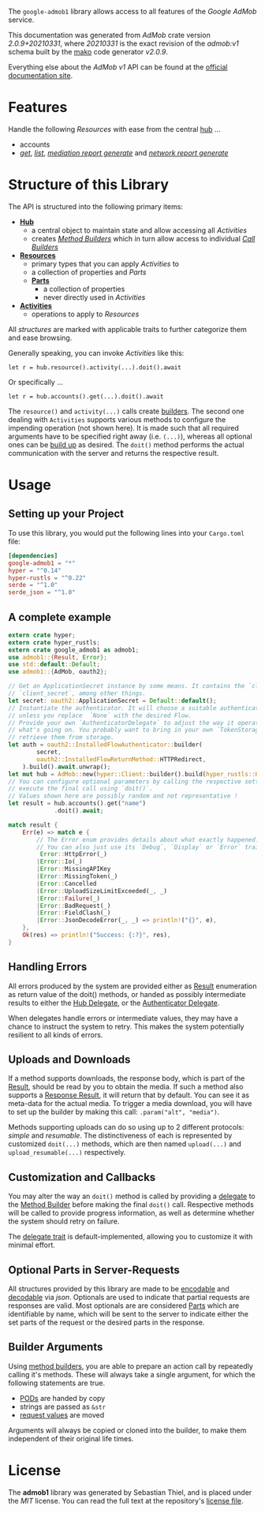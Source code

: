 <!---
DO NOT EDIT !
This file was generated automatically from 'src/mako/api/README.md.mako'
DO NOT EDIT !
-->
The `google-admob1` library allows access to all features of the *Google AdMob* service.

This documentation was generated from *AdMob* crate version *2.0.9+20210331*, where *20210331* is the exact revision of the *admob:v1* schema built by the [mako](http://www.makotemplates.org/) code generator *v2.0.9*.

Everything else about the *AdMob* *v1* API can be found at the
[official documentation site](https://developers.google.com/admob/api/).
# Features

Handle the following *Resources* with ease from the central [hub](https://docs.rs/google-admob1/2.0.9+20210331/google_admob1/AdMob) ... 

* accounts
 * [*get*](https://docs.rs/google-admob1/2.0.9+20210331/google_admob1/api::AccountGetCall), [*list*](https://docs.rs/google-admob1/2.0.9+20210331/google_admob1/api::AccountListCall), [*mediation report generate*](https://docs.rs/google-admob1/2.0.9+20210331/google_admob1/api::AccountMediationReportGenerateCall) and [*network report generate*](https://docs.rs/google-admob1/2.0.9+20210331/google_admob1/api::AccountNetworkReportGenerateCall)




# Structure of this Library

The API is structured into the following primary items:

* **[Hub](https://docs.rs/google-admob1/2.0.9+20210331/google_admob1/AdMob)**
    * a central object to maintain state and allow accessing all *Activities*
    * creates [*Method Builders*](https://docs.rs/google-admob1/2.0.9+20210331/google_admob1/client::MethodsBuilder) which in turn
      allow access to individual [*Call Builders*](https://docs.rs/google-admob1/2.0.9+20210331/google_admob1/client::CallBuilder)
* **[Resources](https://docs.rs/google-admob1/2.0.9+20210331/google_admob1/client::Resource)**
    * primary types that you can apply *Activities* to
    * a collection of properties and *Parts*
    * **[Parts](https://docs.rs/google-admob1/2.0.9+20210331/google_admob1/client::Part)**
        * a collection of properties
        * never directly used in *Activities*
* **[Activities](https://docs.rs/google-admob1/2.0.9+20210331/google_admob1/client::CallBuilder)**
    * operations to apply to *Resources*

All *structures* are marked with applicable traits to further categorize them and ease browsing.

Generally speaking, you can invoke *Activities* like this:

```Rust,ignore
let r = hub.resource().activity(...).doit().await
```

Or specifically ...

```ignore
let r = hub.accounts().get(...).doit().await
```

The `resource()` and `activity(...)` calls create [builders][builder-pattern]. The second one dealing with `Activities` 
supports various methods to configure the impending operation (not shown here). It is made such that all required arguments have to be 
specified right away (i.e. `(...)`), whereas all optional ones can be [build up][builder-pattern] as desired.
The `doit()` method performs the actual communication with the server and returns the respective result.

# Usage

## Setting up your Project

To use this library, you would put the following lines into your `Cargo.toml` file:

```toml
[dependencies]
google-admob1 = "*"
hyper = "^0.14"
hyper-rustls = "^0.22"
serde = "^1.0"
serde_json = "^1.0"
```

## A complete example

```Rust
extern crate hyper;
extern crate hyper_rustls;
extern crate google_admob1 as admob1;
use admob1::{Result, Error};
use std::default::Default;
use admob1::{AdMob, oauth2};

// Get an ApplicationSecret instance by some means. It contains the `client_id` and 
// `client_secret`, among other things.
let secret: oauth2::ApplicationSecret = Default::default();
// Instantiate the authenticator. It will choose a suitable authentication flow for you, 
// unless you replace  `None` with the desired Flow.
// Provide your own `AuthenticatorDelegate` to adjust the way it operates and get feedback about 
// what's going on. You probably want to bring in your own `TokenStorage` to persist tokens and
// retrieve them from storage.
let auth = oauth2::InstalledFlowAuthenticator::builder(
        secret,
        oauth2::InstalledFlowReturnMethod::HTTPRedirect,
    ).build().await.unwrap();
let mut hub = AdMob::new(hyper::Client::builder().build(hyper_rustls::HttpsConnector::with_native_roots()), auth);
// You can configure optional parameters by calling the respective setters at will, and
// execute the final call using `doit()`.
// Values shown here are possibly random and not representative !
let result = hub.accounts().get("name")
             .doit().await;

match result {
    Err(e) => match e {
        // The Error enum provides details about what exactly happened.
        // You can also just use its `Debug`, `Display` or `Error` traits
         Error::HttpError(_)
        |Error::Io(_)
        |Error::MissingAPIKey
        |Error::MissingToken(_)
        |Error::Cancelled
        |Error::UploadSizeLimitExceeded(_, _)
        |Error::Failure(_)
        |Error::BadRequest(_)
        |Error::FieldClash(_)
        |Error::JsonDecodeError(_, _) => println!("{}", e),
    },
    Ok(res) => println!("Success: {:?}", res),
}

```
## Handling Errors

All errors produced by the system are provided either as [Result](https://docs.rs/google-admob1/2.0.9+20210331/google_admob1/client::Result) enumeration as return value of
the doit() methods, or handed as possibly intermediate results to either the 
[Hub Delegate](https://docs.rs/google-admob1/2.0.9+20210331/google_admob1/client::Delegate), or the [Authenticator Delegate](https://docs.rs/yup-oauth2/*/yup_oauth2/trait.AuthenticatorDelegate.html).

When delegates handle errors or intermediate values, they may have a chance to instruct the system to retry. This 
makes the system potentially resilient to all kinds of errors.

## Uploads and Downloads
If a method supports downloads, the response body, which is part of the [Result](https://docs.rs/google-admob1/2.0.9+20210331/google_admob1/client::Result), should be
read by you to obtain the media.
If such a method also supports a [Response Result](https://docs.rs/google-admob1/2.0.9+20210331/google_admob1/client::ResponseResult), it will return that by default.
You can see it as meta-data for the actual media. To trigger a media download, you will have to set up the builder by making
this call: `.param("alt", "media")`.

Methods supporting uploads can do so using up to 2 different protocols: 
*simple* and *resumable*. The distinctiveness of each is represented by customized 
`doit(...)` methods, which are then named `upload(...)` and `upload_resumable(...)` respectively.

## Customization and Callbacks

You may alter the way an `doit()` method is called by providing a [delegate](https://docs.rs/google-admob1/2.0.9+20210331/google_admob1/client::Delegate) to the 
[Method Builder](https://docs.rs/google-admob1/2.0.9+20210331/google_admob1/client::CallBuilder) before making the final `doit()` call. 
Respective methods will be called to provide progress information, as well as determine whether the system should 
retry on failure.

The [delegate trait](https://docs.rs/google-admob1/2.0.9+20210331/google_admob1/client::Delegate) is default-implemented, allowing you to customize it with minimal effort.

## Optional Parts in Server-Requests

All structures provided by this library are made to be [encodable](https://docs.rs/google-admob1/2.0.9+20210331/google_admob1/client::RequestValue) and 
[decodable](https://docs.rs/google-admob1/2.0.9+20210331/google_admob1/client::ResponseResult) via *json*. Optionals are used to indicate that partial requests are responses 
are valid.
Most optionals are are considered [Parts](https://docs.rs/google-admob1/2.0.9+20210331/google_admob1/client::Part) which are identifiable by name, which will be sent to 
the server to indicate either the set parts of the request or the desired parts in the response.

## Builder Arguments

Using [method builders](https://docs.rs/google-admob1/2.0.9+20210331/google_admob1/client::CallBuilder), you are able to prepare an action call by repeatedly calling it's methods.
These will always take a single argument, for which the following statements are true.

* [PODs][wiki-pod] are handed by copy
* strings are passed as `&str`
* [request values](https://docs.rs/google-admob1/2.0.9+20210331/google_admob1/client::RequestValue) are moved

Arguments will always be copied or cloned into the builder, to make them independent of their original life times.

[wiki-pod]: http://en.wikipedia.org/wiki/Plain_old_data_structure
[builder-pattern]: http://en.wikipedia.org/wiki/Builder_pattern
[google-go-api]: https://github.com/google/google-api-go-client

# License
The **admob1** library was generated by Sebastian Thiel, and is placed 
under the *MIT* license.
You can read the full text at the repository's [license file][repo-license].

[repo-license]: https://github.com/Byron/google-apis-rsblob/main/LICENSE.md
